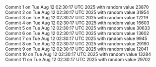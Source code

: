 Commit 1 on Tue Aug 12 02:30:17 UTC 2025 with random value 23870
Commit 2 on Tue Aug 12 02:30:17 UTC 2025 with random value 31954
Commit 3 on Tue Aug 12 02:30:17 UTC 2025 with random value 12219
Commit 4 on Tue Aug 12 02:30:17 UTC 2025 with random value 16603
Commit 5 on Tue Aug 12 02:30:17 UTC 2025 with random value 30633
Commit 6 on Tue Aug 12 02:30:17 UTC 2025 with random value 13602
Commit 7 on Tue Aug 12 02:30:17 UTC 2025 with random value 9945
Commit 8 on Tue Aug 12 02:30:17 UTC 2025 with random value 29190
Commit 9 on Tue Aug 12 02:30:17 UTC 2025 with random value 12041
Commit 10 on Tue Aug 12 02:30:17 UTC 2025 with random value 13284
Commit 11 on Tue Aug 12 02:30:17 UTC 2025 with random value 29702
